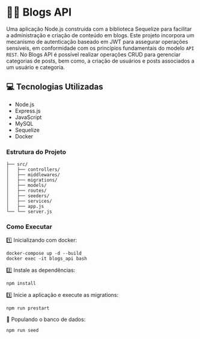 # 👨‍💻 Blogs API
Uma aplicação Node.js construída com a biblioteca Sequelize para facilitar a administração e criação de conteúdo em blogs. Este projeto incorpora um mecanismo de autenticação baseado em JWT para assegurar operações sensíveis, em conformidade com os princípios fundamentais do modelo `API REST`. No Blogs API é possível realizar operações CRUD para gerenciar categorias de posts, bem como, a criação de usuários e posts associados a um usuário e categoria.

## 💻 Tecnologias Utilizadas
* Node.js
* Express.js
* JavaScript
* MySQL
* Sequelize
* Docker

### Estrutura do Projeto
```
├── src/
│   ├── controllers/
│   ├── middlewares/
│   ├── migrations/
│   ├── models/
│   ├── routes/
│   ├── seeders/
│   ├── services/
│   ├── app.js
└── └── server.js
```
### Como Executar
1️⃣ Inicializando com docker:
```
docker-compose up -d --build
docker exec -it blogs_api bash
```
2️⃣ Instale as dependências:
```
npm install
```
3️⃣ Inicie a aplicação e execute as migrations:
```
npm run prestart
```
🎲 Populando o banco de dados:
```
npm run seed
```
